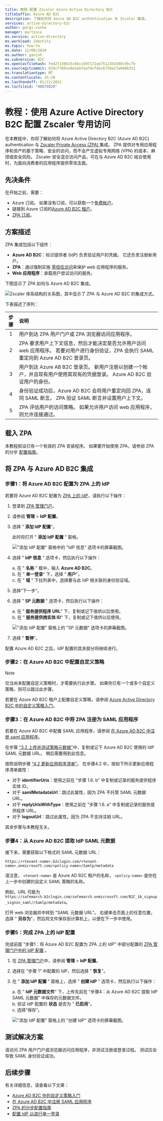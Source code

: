 ```yaml
---
title: 教程-配置 Zscaler Azure Active Directory B2C
titleSuffix: Azure AD B2C
description: 了解如何将 Azure AD B2C authentication 与 Zscaler 集成。
services: active-directory-b2c
author: gargi-sinha
manager: martinco
ms.service: active-directory
ms.workload: identity
ms.topic: how-to
ms.date: 12/09/2020
ms.author: gasinh
ms.subservice: B2C
ms.openlocfilehash: fe427150b15c6bccb97172ae751235d388c95c7b
ms.sourcegitcommit: b39cf769ce8e2eb7ea74cfdac6759a17a048b331
ms.translationtype: MT
ms.contentlocale: zh-CN
ms.lasthandoff: 01/22/2021
ms.locfileid: "98675020"
---
```

# <a name="tutorial-configure-zscaler-private-access-with-azure-active-directory-b2c"></a>教程：使用 Azure Active Directory B2C 配置 Zscaler 专用访问

在本教程中，你将了解如何将 Azure Active Directory B2C (Azure AD B2C) authentication 与 [Zscaler Private Access (ZPA) ](https://www.zscaler.com/products/zscaler-private-access)集成。 ZPA 提供对专用应用程序和资产的基于策略、安全的访问，而不会产生虚拟专用网络 (VPN) 的成本、麻烦或安全风险。 Zscaler 安全混合访问产品，可在与 Azure AD B2C 结合使用时，为面向消费者的应用程序提供零攻击面。

## <a name="prerequisites"></a>先决条件

在开始之前，需要：

- Azure 订阅。 如果没有订阅，可以获取一个[免费帐户](https://azure.microsoft.com/free/)。  
- 链接到 Azure 订阅的[Azure AD B2C 租户](./tutorial-create-tenant.md)。  
- [ZPA 订阅](https://azuremarketplace.microsoft.com/marketplace/apps/aad.zscalerprivateaccess?tab=Overview)。

## <a name="scenario-description"></a>方案描述

ZPA 集成包括以下组件：

- **Azure AD B2C**：标识提供者 (IdP) 负责验证用户的凭据。 它还负责注册新用户。  
- **ZPA**：通过强制实施 [零信任访问](https://www.microsoft.com/security/blog/2018/12/17/zero-trust-part-1-identity-and-access-management/#:~:text=Azure%20Active%20Directory%20%28Azure%20AD%29%20provides%20the%20strong%2C,to%20express%20their%20access%20requirements%20in%20simple%20terms.)来保护 web 应用程序的服务。  
- **Web 应用程序**：承载用户尝试访问的服务。

下图显示了 ZPA 如何与 Azure AD B2C 集成。

![Zscaler 体系结构的关系图，其中显示了 ZPA 与 Azure AD B2C 的集成方式。](media/partner-zscaler/zscaler-architecture-diagram.png)

下表描述了序列：

|步骤 | 说明 |
| :-----:| :-----------|
| 1 | 用户到达 ZPA 用户门户或 ZPA 浏览器访问应用程序。
| 2 | ZPA 要求用户上下文信息，然后才能决定是否允许用户访问 web 应用程序。 若要对用户进行身份验证，ZPA 会执行 SAML 重定向到 Azure AD B2C 登录页。  
| 3 | 用户到达 Azure AB B2C 登录页。 新用户注册以创建一个帐户，并且现有用户使用其现有的凭据登录。 Azure AD B2C 验证用户的身份。
| 4 | 身份验证成功后，Azure AD B2C 会将用户重定向回 ZPA，连同 SAML 断言。 ZPA 验证 SAML 断言并设置用户上下文。
| 5 | ZPA 评估用户的访问策略。 如果允许用户访问 web 应用程序，则允许连接通过。

## <a name="onboard-to-zpa"></a>载入 ZPA

本教程假设已有一个有效的 ZPA 安装程序。 如果要开始使用 ZPA，请参阅 ZPA 的分步 [配置指南](https://help.zscaler.com/zpa/step-step-configuration-guide-zpa)。

## <a name="integrate-zpa-with-azure-ad-b2c"></a>将 ZPA 与 Azure AD B2C 集成

### <a name="step-1-configure-azure-ad-b2c-as-an-idp-on-zpa"></a>步骤1：将 Azure AD B2C 配置为 ZPA 上的 IdP

若要将 Azure AD B2C 配置为 [ZPA 上的 IdP](https://help.zscaler.com/zpa/configuring-idp-single-sign)，请执行以下操作：

1. 登录到 [ZPA 管理门户](https://admin.private.zscaler.com)。

1. 请参阅 **管理**  >  **IdP 配置**。

1. 选择 " **添加 IdP 配置**"。

   此时将打开 " **添加 IdP 配置** " 窗格。

   !["添加 IdP 配置" 窗格中的 "IdP 信息" 选项卡的屏幕截图。](media/partner-zscaler/add-idp-configuration.png)

1. 选择 " **IdP 信息** " 选项卡，然后执行以下操作：

   a. 在 " **名称** " 框中，输入 **Azure AD B2C**。  
   b. 在 " **单一登录**" 下，选择 " **用户**"。  
   c. 在 " **域** " 下拉列表中，选择要与此 IdP 相关联的身份验证域。

1. 选择“下一步”。

1. 选择 " **SP 元数据** " 选项卡，然后执行以下操作：

   a. 在 " **服务提供程序 URL**" 下，复制或记下值供以后使用。  
   b. 在 " **服务提供商实体 ID**" 下，复制或记下值供以后使用。

   !["添加 IdP 配置" 窗格上的 "SP 元数据" 选项卡的屏幕截图。](media/partner-zscaler/sp-metadata.png)

1. 选择 " **暂停**"。

配置 Azure AD B2C 之后，IdP 配置的其余部分将继续进行。

### <a name="step-2-configure-custom-policies-in-azure-ad-b2c"></a>步骤2：在 Azure AD B2C 中配置自定义策略

>[!Note]
>仅当尚未配置自定义策略时，才需要执行此步骤。 如果你已有一个或多个自定义策略，则可以跳过此步骤。

若要在 Azure AD B2C 租户上配置自定义策略，请参阅 [Azure Active Directory B2C 中的自定义策略入门](./custom-policy-get-started.md)。

### <a name="step-3-register-zpa-as-a-saml-application-in-azure-ad-b2c"></a>步骤3：在 Azure AD B2C 中将 ZPA 注册为 SAML 应用程序

若要在 Azure AD B2C 中配置 SAML 应用程序，请参阅 [在 Azure AD B2C 中注册 saml 应用程序](./connect-with-saml-service-providers.md)。 

在步骤 ["3.2 上传并测试策略元数据"](./connect-with-saml-service-providers.md#32-upload-and-test-your-policy-metadata)中，复制或记下 Azure AD B2C 使用的 IdP SAML 元数据 URL。 稍后需要用到此信息。

按照说明步骤 ["4.2 更新应用程序清单"](./connect-with-saml-service-providers.md#42-update-the-app-manifest)。 在步骤4.2 中，按如下所示更新应用程序清单属性：

- 对于 **identifierUris**：使用之前在 "步骤 1.6. b" 中复制或记录的服务提供程序实体 ID。  
- 对于 **samlMetadataUrl**：跳过此属性，因为 ZPA 不托管 SAML 元数据 URL。  
- 对于 **replyUrlsWithType**：使用之前在 "步骤 1.6. a" 中复制或记录的服务提供程序 URL。  
- 对于 **logoutUrl**：跳过此属性，因为 ZPA 不支持注销 URL。

其余步骤与本教程无关。

### <a name="step-4-extract-the-idp-saml-metadata-from-azure-ad-b2c"></a>步骤4：从 Azure AD B2C 提取 IdP SAML 元数据

接下来，需要获取以下格式的 SAML 元数据 URL：

```https://<tenant-name>.b2clogin.com/<tenant-name>.onmicrosoft.com/<policy-name>/Samlp/metadata```

请注意， `<tenant-name>` 是 Azure AD B2C 租户的名称， `<policy-name>` 是你在上一步中创建的自定义 SAML 策略的名称。

例如，URL 可能为 `https://safemarch.b2clogin.com/safemarch.onmicrosoft.com/B2C_1A_signup_signin_saml//Samlp/metadata`。

打开 web 浏览器并中转到 "SAML 元数据 URL"。 右键单击页面上的任意位置，选择 " **另存为**"，然后将文件保存到计算机上，以便在下一步中使用。

### <a name="step-5-complete-the-idp-configuration-on-zpa"></a>步骤5：完成 ZPA 上的 IdP 配置

完成前面 "步骤1：将 Azure AD B2C 配置为 ZPA 上的 IdP" 中部分配置的 [ZPA 管理门户中的 IdP 配置](https://help.zscaler.com/zpa/configuring-idp-single-sign) 。

1. 在 [ZPA 管理门户](https://admin.private.zscaler.com)中，请参阅 **管理**  >  **IdP 配置**。

1. 选择在 "步骤 1" 中配置的 IdP，然后选择 " **恢复**"。

1. 在 " **添加 IdP 配置** " 窗格上，选择 " **创建 IdP** " 选项卡，然后执行以下操作：

   a. 在 " **IdP 元数据文件**" 下，上传先前在 "步骤4：从 Azure AD B2C 提取 IdP SAML 元数据" 中保存的元数据文件。  
   b. 验证 IdP 配置的 **状态** 是否为 " **已启用**"。  
   c. 选择“保存”。

   !["添加 IdP 配置" 窗格上的 "创建 IdP" 选项卡的屏幕截图。](media/partner-zscaler/create-idp.png)

## <a name="test-the-solution"></a>测试解决方案

请访问 ZPA 用户门户或浏览器访问应用程序，并测试注册或登录过程。 测试应会导致 SAML 身份验证成功。

## <a name="next-steps"></a>后续步骤

有关详细信息，请查看以下文章：

- [Azure AD B2C 中的自定义策略入门](./custom-policy-get-started.md)
- [在 Azure AD B2C 中注册 SAML 应用程序](./connect-with-saml-service-providers.md)
- [ZPA 的分步配置指南](https://help.zscaler.com/zpa/step-step-configuration-guide-zpa)
- [配置 IdP 以进行单一登录](https://help.zscaler.com/zpa/configuring-idp-single-sign)